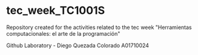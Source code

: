 # tec_week_TC1001S

Repository created for the activities related to the tec week "Herramientas computacionales: el arte de la programación"

Github Laboratory - Diego Quezada Colorado A01710024
